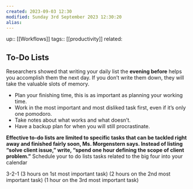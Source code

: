 ```yaml
---
created: 2023-09-03 12:30
modified: Sunday 3rd September 2023 12:30:20
alias:
---
```

up::  [[Workflows]]
tags:: [[productivity]]
related:

## To-Do Lists
 Researchers showed that writing your daily list the **evening before** helps you accomplish them the next day. If you don’t write them down, they will take the valuable slots of memory.
- Plan your finishing time, this is as important as planning your working time.
- Work in the most important and most disliked task first, even if it’s only one pomodoro.
- Take notes about what works and what doesn’t.
- Have a backup plan for when you will still procrastinate.

**Effective to-do lists are limited to specific tasks that can be tackled right away and finished fairly soon, Ms. Morgenstern says. Instead of listing “solve client issue,” write, “spend one hour defining the scope of client problem.”**
Schedule your to do lists tasks related to the big four into your calendar

3-2-1
(3 hours on 1st most important task)
(2 hours on the 2nd most important task)
(1 hour on the 3rd most important task)
